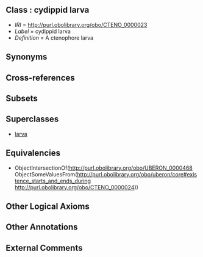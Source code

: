 
## Class : cydippid larva

 * *IRI* = http://purl.obolibrary.org/obo/CTENO_0000023
 * *Label* = cydippid larva
 * *Definition* = A ctenophore larva

## Synonyms


## Cross-references


## Subsets


## Superclasses

 * [larva](../../UBERON/48/UBERON_0002548.md)

## Equivalencies

 * ObjectIntersectionOf(<http://purl.obolibrary.org/obo/UBERON_0000468> ObjectSomeValuesFrom(<http://purl.obolibrary.org/obo/uberon/core#existence_starts_and_ends_during> <http://purl.obolibrary.org/obo/CTENO_0000024>))

## Other Logical Axioms


## Other Annotations


## External Comments

